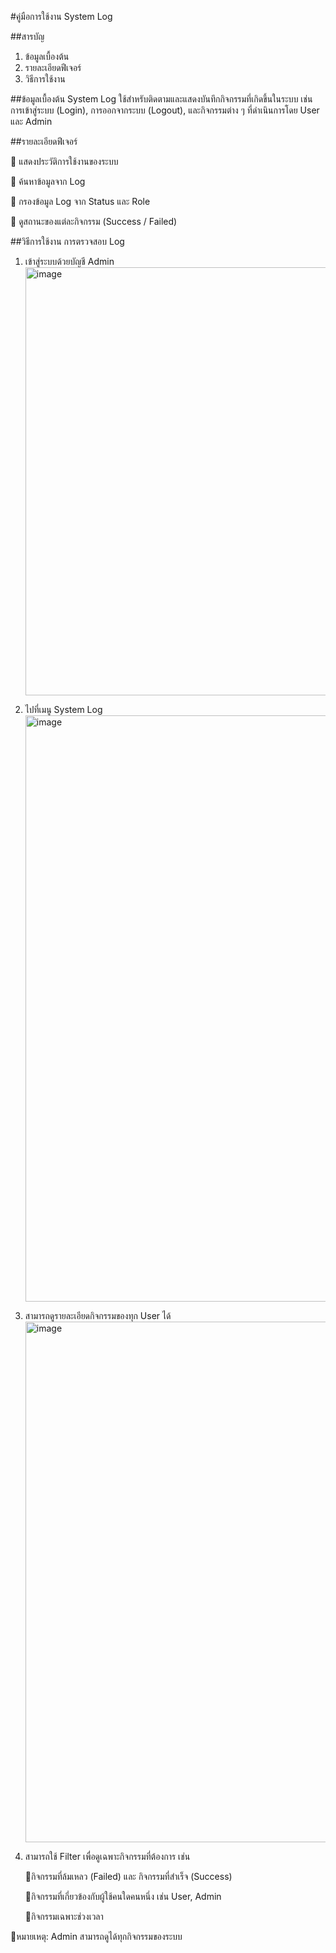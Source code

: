 #คู่มือการใช้งาน System Log

##สารบัญ
1. ข้อมูลเบื้องต้น
2. รายละเอียดฟีเจอร์
3. วิธีการใช้งาน

##ข้อมูลเบื้องต้น
System Log ใช้สำหรับติดตามและแสดงบันทึกกิจกรรมที่เกิดขึ้นในระบบ เช่น การเข้าสู่ระบบ (Login), การออกจากระบบ (Logout), และกิจกรรมต่าง ๆ ที่ดำเนินการโดย User และ Admin

##รายละเอียดฟีเจอร์

🔹 แสดงประวัติการใช้งานของระบบ

🔹 ค้นหาข้อมูลจาก Log 

🔹 กรองข้อมูล Log จาก Status และ Role

🔹 ดูสถานะของแต่ละกิจกรรม (Success / Failed)


##วิธีการใช้งาน
การตรวจสอบ Log
1. เข้าสู่ระบบด้วยบัญชี Admin
   <img width="685" alt="image" src="https://github.com/user-attachments/assets/15cc9903-519a-4df7-8c69-789adbc26514" />

3. ไปที่เมนู System Log
   <img width="938" alt="image" src="https://github.com/user-attachments/assets/c8073b22-1396-4ab4-93d4-c24bc2c4cca7" />

5. สามารถดูรายละเอียดกิจกรรมของทุก User ได้
   <img width="833" alt="image" src="https://github.com/user-attachments/assets/6239b92b-9986-451b-bebb-977d51aa2369" />

7. สามารถใช้ Filter เพื่อดูเฉพาะกิจกรรมที่ต้องการ เช่น
   
   🔹กิจกรรมที่ล้มเหลว (Failed) และ กิจกรรมที่สำเร็จ (Success)

   🔹กิจกรรมที่เกี่ยวข้องกับผู้ใช้คนใดคนหนึ่ง เช่น User, Admin
   
   🔹กิจกรรมเฉพาะช่วงเวลา

📌หมายเหตุ: Admin สามารถดูได้ทุกกิจกรรมของระบบ





